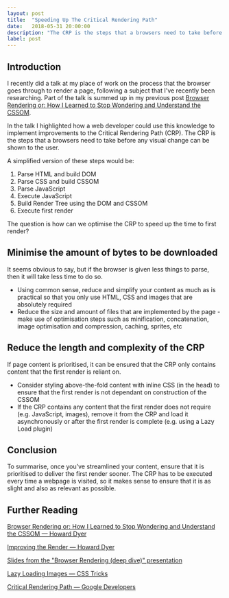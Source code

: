 ```yaml
---
layout: post
title:  "Speeding Up The Critical Rendering Path"
date:   2018-05-31 20:00:00
description: "The CRP is the steps that a browsers need to take before any visual change can be shown to the user. The question is how can we optimise the CRP to speed up the time to first render?"
label: post
---
```


## Introduction

I recently did a talk at my place of work on the process that the browser goes through to render a page, following a subject that I've recently been researching. Part of the talk is summed up in my previous post <a href="http://howard-dyer.co.uk/browser-rendering-or-how-i-learned-to-stop-wondering-and-understand-the-cssom.html" target="_blank">Browser Rendering or: How I Learned to Stop Wondering and Understand the CSSOM</a>.

In the talk I highlighted how a web developer could use this knowledge to implement improvements to the Critical Rendering Path (CRP). The CRP is the steps that a browsers need to take before any visual change can be shown to the user.

A simplified version of these steps would be:
1. Parse HTML and build DOM
2. Parse CSS and build CSSOM
3. Parse JavaScript
4. Execute JavaScript
5. Build Render Tree using the DOM and CSSOM
6. Execute first render

The question is how can we optimise the CRP to speed up the time to first render?

## Minimise the amount of bytes to be downloaded

It seems obvious to say, but if the browser is given less things to parse, then it will take less time to do so.

- Using common sense, reduce and simplify your content as much as is practical so that you only use HTML, CSS and images that are absolutely required
- Reduce the size and amount of files that are implemented by the page - make use of optimisation steps such as minification, concatenation, image optimisation and compression, caching, sprites, etc

## Reduce the length and complexity of the CRP

If page content is prioritised, it can be ensured that the CRP only contains content that the first render is reliant on.

- Consider styling above-the-fold content with inline CSS (in the head) to ensure that the first render is not dependant on construction of the CSSOM
- If the CRP contains any content that the first render does not require (e.g. JavaScript, images), remove it from the CRP and load it asynchronously or after the first render is complete (e.g. using a Lazy Load plugin)

## Conclusion

To summarise, once you’ve streamlined your content, ensure that it is prioritised to deliver the first render sooner. The CRP has to be executed every time a webpage is visited, so it makes sense to ensure that it is as slight and also as relevant as possible.

## Further Reading

<a href="http://howard-dyer.co.uk/browser-rendering-or-how-i-learned-to-stop-wondering-and-understand-the-cssom.html"
target="_blank">Browser Rendering or: How I Learned to Stop Wondering and Understand the CSSOM — Howard Dyer</a>

<a href="http://howard-dyer.co.uk/improving-the-render.html" target="_blank">Improving the Render — Howard Dyer</a>

<a href="https://docs.google.com/presentation/d/1tADQjXUTpXKi8srWbPp7EfmF68Gx-krhVBxT5NgmHxk/edit?usp=sharing" target="_blank">Slides from the "Browser Rendering (deep dive)" presentation</a>

<a href="https://css-tricks.com/examples/LazyLoading/" target="_blank">Lazy Loading Images — CSS Tricks</a>

<a href="https://developers.google.com/web/fundamentals/performance/critical-rendering-path/" target="_blank">Critical Rendering Path — Google Developers</a>
